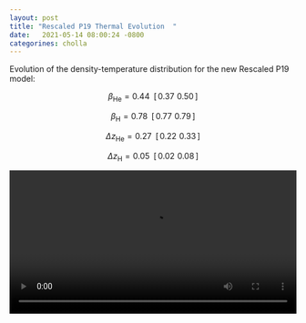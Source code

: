 ```yaml
---
layout: post
title: "Rescaled P19 Thermal Evolution  "
date:   2021-05-14 08:00:24 -0800
categorines: cholla
---
```



Evolution of the density-temperature distribution for the new Rescaled P19 model:

$$\beta_{\mathrm{He}} = 0.44 \,\,\, [ \, 0.37 \,\, 0.50 \,  ]$$

$$\beta_{\mathrm{H}} = 0.78 \,\,\, [  \, 0.77 \,\, 0.79 \, ]$$

$$\Delta z_{\mathrm{He}} = 0.27 \,\,\, [  \, 0.22 \,\, 0.33 \,]$$

$$\Delta z_{\mathrm{H}} = 0.05 \,\,\, [  \, 0.02 \,\, 0.08 \, ]$$
 
<div style="text-align: center">
<video src="{{ site.url }}assets/videos/phase_diagram_rescaled_P19.mp4" width="100%"  height="auto" controls preload> </video>
</div>
